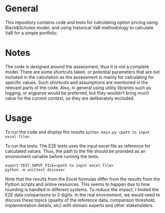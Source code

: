 # General

This repository contains code and tests for calculating option pricing using Black&Scholes model, and using historical VaR methodology to calculate VaR for a simple portfolio.

# Notes
The code is designed around the assessment, thus it is not a complete model.
There are some shortcuts taken, or potential parameters that are not included in the calculation
as the assessment is mainly for calculating for specific values.
Such shortcuts and assumptions are mentioned in the relevant parts of the code.
Also, in general using utility libraries such as logging, or argparse would be preferred, but 
they wouldn't bring much value for the current context, so they are deliberately excluded.

# Usage
To run the code and display the results
```python main.py <path to input excel file>```

To run the tests:
The E2E tests uses the input excel file as reference for calculated values. Thus, the path to the file
should be provided as an environment variable before running the tests.
```
export TEST_INPUT_FILE=<path to input excel file>
python -m unittest discover
```

Note that the results from the Excel formulas differ from the results from the Python scripts and online resources. This seems to happen due to how rounding is handled in different systems.
To reduce the impact, I limited the E2E data comparisons to 3 digits.
In the real environment, we would need to discuss these topics (quality of the reference data, comparison threshold, implementation details, etc) with domain experts and other stakeholders.